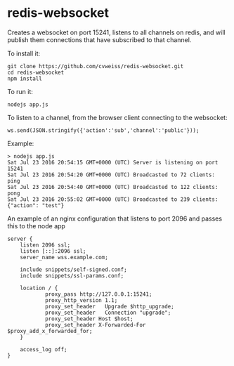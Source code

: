 # redis-websocket

Creates a websocket on port 15241, listens to all channels on redis, and will publish them connections that have subscribed to that channel.

To install it:

    git clone https://github.com/cvweiss/redis-websocket.git
    cd redis-websocket
    npm install

To run it:

    nodejs app.js
    
To listen to a channel, from the browser client connecting to the websocket:

    ws.send(JSON.stringify({'action':'sub','channel':'public'}));

Example:

    > nodejs app.js
    Sat Jul 23 2016 20:54:15 GMT+0000 (UTC) Server is listening on port 15241
    Sat Jul 23 2016 20:54:20 GMT+0000 (UTC) Broadcasted to 72 clients: ping
    Sat Jul 23 2016 20:54:40 GMT+0000 (UTC) Broadcasted to 122 clients: pong
    Sat Jul 23 2016 20:55:02 GMT+0000 (UTC) Broadcasted to 239 clients: {"action": "test"}
    
An example of an nginx configuration that listens to port 2096 and passes this to the node app

    server {
        listen 2096 ssl;
        listen [::]:2096 ssl;
        server_name wss.example.com;

        include snippets/self-signed.conf;
        include snippets/ssl-params.conf;

        location / {
                proxy_pass http://127.0.0.1:15241;
                proxy_http_version 1.1;
                proxy_set_header   Upgrade $http_upgrade;
                proxy_set_header   Connection "upgrade";
                proxy_set_header Host $host;
                proxy_set_header X-Forwarded-For $proxy_add_x_forwarded_for;
        }

        access_log off;
    }
